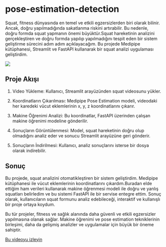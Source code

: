 # pose-estimation-detection



Squat, fitness dünyasında en temel ve etkili egzersizlerden biri olarak bilinir. Ancak, doğru yapılmadığında sakatlanma riskini artırabilir. Bu nedenle, doğru formda squat yapmanın önemi büyüktür.Squat hareketinin analizini gerçekleştiren ve doğru formda yapılıp yapılmadığını tespit eden bir sistem geliştirme sürecini adım adım açıklayacağım. Bu projede Medipipe kütüphanesi, Streamlit ve FastAPI kullanarak bir squat analizi uygulaması geliştirdim.

![](https://github.com/user-attachments/assets/f86f8b64-8bad-49db-8279-c5d9edfd343b)


Proje Akışı
-- 
1. Video Yükleme: Kullanıcı, Streamlit arayüzünden squat videosunu yükler. 

2. Koordinatların Çıkarılması: Medipipe Pose Estimation modeli, videodaki her karedeki vücut eklemlerinin x, y, z koordinatlarını çıkarır.

3. Makine Öğrenimi Analizi: Bu koordinatlar, FastAPI üzerinden çalışan makine öğrenimi modeline gönderilir.

4. Sonuçların Görüntülenmesi: Model, squat hareketinin doğru olup olmadığını analiz eder ve sonucu Streamlit arayüzüne geri gönderir.

5. Sonuçların İndirilmesi: Kullanıcı, analiz sonuçlarını isterse bir dosya olarak indirebilir.

Sonuç
-- 

Bu projede, squat analizini otomatikleştiren bir sistem geliştirdim. Medipipe kütüphanesi ile vücut eklemlerinin koordinatlarını çıkardım.Buradan elde ettiğim ham verileri kullanarak  makine öğrenmesi modeli ile doğru ve yanlış squatları belirledim ve bu sistemi FastAPI ile bir servise entegre ettim. Sonuç olarak, kullanıcıların squat formunu analiz edebileceği, interaktif ve kullanışlı bir proje ortaya koydum.

Bu tür projeler, fitness ve sağlık alanında daha güvenli ve etkili egzersizler yapılmasına olanak sağlar. Makine öğrenimi ve pose estimation tekniklerinin birleşimi, daha da gelişmiş analizler ve uygulamalar için büyük bir öneme sahiptir.



[Bu videoyu izleyin](https://drive.google.com/file/d/1OsIYYOlfW9zmPDxc9Xr-8n0XUQh2QEC_/view?usp=drive_link)


